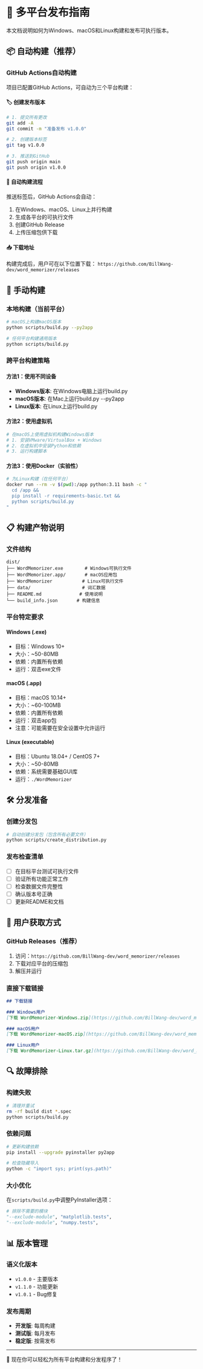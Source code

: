 # 🚀 多平台发布指南

本文档说明如何为Windows、macOS和Linux构建和发布可执行版本。

## 📦 自动构建（推荐）

### GitHub Actions自动构建
项目已配置GitHub Actions，可自动为三个平台构建：

#### 🏷️ 创建发布版本
```bash
# 1. 提交所有更改
git add -A
git commit -m "准备发布 v1.0.0"

# 2. 创建版本标签
git tag v1.0.0

# 3. 推送到GitHub
git push origin main
git push origin v1.0.0
```

#### 🎯 自动构建流程
推送标签后，GitHub Actions会自动：
1. 在Windows、macOS、Linux上并行构建
2. 生成各平台的可执行文件
3. 创建GitHub Release
4. 上传压缩包供下载

#### 📥 下载地址
构建完成后，用户可在以下位置下载：
`https://github.com/BillWang-dev/word_memorizer/releases`

## 🔧 手动构建

### 本地构建（当前平台）
```bash
# macOS上构建macOS版本
python scripts/build.py --py2app

# 任何平台构建通用版本
python scripts/build.py
```

### 跨平台构建策略

#### 方法1：使用不同设备
- **Windows版本**: 在Windows电脑上运行build.py
- **macOS版本**: 在Mac上运行build.py --py2app
- **Linux版本**: 在Linux上运行build.py

#### 方法2：使用虚拟机
```bash
# 在macOS上使用虚拟机构建Windows版本
# 1. 安装VMware/VirtualBox + Windows
# 2. 在虚拟机中安装Python和依赖
# 3. 运行构建脚本
```

#### 方法3：使用Docker（实验性）
```bash
# 为Linux构建（在任何平台）
docker run --rm -v $(pwd):/app python:3.11 bash -c "
  cd /app && 
  pip install -r requirements-basic.txt &&
  python scripts/build.py
"
```

## 📋 构建产物说明

### 文件结构
```
dist/
├── WordMemorizer.exe        # Windows可执行文件
├── WordMemorizer.app/       # macOS应用包
├── WordMemorizer           # Linux可执行文件
├── data/                   # 词汇数据
├── README.md              # 使用说明
└── build_info.json       # 构建信息
```

### 平台特定要求

#### Windows (.exe)
- 目标：Windows 10+
- 大小：~50-80MB
- 依赖：内置所有依赖
- 运行：双击exe文件

#### macOS (.app)
- 目标：macOS 10.14+  
- 大小：~60-100MB
- 依赖：内置所有依赖
- 运行：双击app包
- 注意：可能需要在安全设置中允许运行

#### Linux (executable)
- 目标：Ubuntu 18.04+ / CentOS 7+
- 大小：~50-80MB
- 依赖：系统需要基础GUI库
- 运行：`./WordMemorizer`

## 🛠️ 分发准备

### 创建分发包
```bash
# 自动创建分发包（包含所有必要文件）
python scripts/create_distribution.py
```

### 发布检查清单
- [ ] 在目标平台测试可执行文件
- [ ] 验证所有功能正常工作
- [ ] 检查数据文件完整性
- [ ] 确认版本号正确
- [ ] 更新README和文档

## 📱 用户获取方式

### GitHub Releases（推荐）
1. 访问：`https://github.com/BillWang-dev/word_memorizer/releases`
2. 下载对应平台的压缩包
3. 解压并运行

### 直接下载链接
```markdown
## 下载链接

### Windows用户
[下载 WordMemorizer-Windows.zip](https://github.com/BillWang-dev/word_memorizer/releases/latest/download/WordMemorizer-Windows.zip)

### macOS用户  
[下载 WordMemorizer-macOS.zip](https://github.com/BillWang-dev/word_memorizer/releases/latest/download/WordMemorizer-macOS.zip)

### Linux用户
[下载 WordMemorizer-Linux.tar.gz](https://github.com/BillWang-dev/word_memorizer/releases/latest/download/WordMemorizer-Linux.tar.gz)
```

## 🔍 故障排除

### 构建失败
```bash
# 清理并重试
rm -rf build dist *.spec
python scripts/build.py
```

### 依赖问题
```bash
# 更新构建依赖
pip install --upgrade pyinstaller py2app

# 检查隐藏导入
python -c "import sys; print(sys.path)"
```

### 大小优化
在`scripts/build.py`中调整PyInstaller选项：
```python
# 排除不需要的模块
"--exclude-module", "matplotlib.tests",
"--exclude-module", "numpy.tests",
```

## 📊 版本管理

### 语义化版本
- `v1.0.0` - 主要版本
- `v1.1.0` - 功能更新  
- `v1.0.1` - Bug修复

### 发布周期
- **开发版**: 每周构建
- **测试版**: 每月发布
- **稳定版**: 按需发布

---

🎉 现在你可以轻松为所有平台构建和分发程序了！